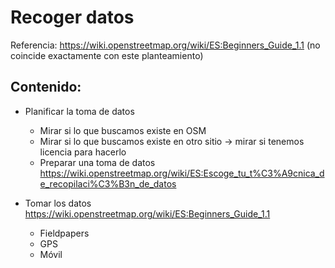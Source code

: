 # Recoger datos

Referencia: [https:\/\/wiki.openstreetmap.org\/wiki\/ES:Beginners\_Guide\_1.1](https://wiki.openstreetmap.org/wiki/ES:Beginners_Guide_1.1) \(no coincide exactamente con este planteamiento\)

## Contenido:

* Planificar la toma de datos
  * Mirar si lo que buscamos existe en OSM
  * Mirar si lo que buscamos existe en otro sitio -&gt; mirar si tenemos licencia para hacerlo
  * Preparar una toma de datos [https:\/\/wiki.openstreetmap.org\/wiki\/ES:Escoge\_tu\_t%C3%A9cnica\_de\_recopilaci%C3%B3n\_de\_datos](https://wiki.openstreetmap.org/wiki/ES:Escoge_tu_t%C3%A9cnica_de_recopilaci%C3%B3n_de_datos)

* Tomar los datos [https:\/\/wiki.openstreetmap.org\/wiki\/ES:Beginners\_Guide\_1.1](https://wiki.openstreetmap.org/wiki/ES:Beginners_Guide_1.1)
  * Fieldpapers
  * GPS
  * Móvil



